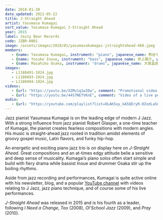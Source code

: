```yaml
---
date: 2018-01-30
date_updated: 2021-05-22
title: J-Straight Ahead
artist: Yasumasa Kumagai
sort_value: Yasumasa Kumagai J-Straight Ahead
year: 2015
label: Jazzy Bear Records
code: JZBR-0001
image: /assets/images/2018/01/yasumasakumagai-jstraightahead-460.jpeg
members:
   - {name: Yasumasa Kumagai, instrument: "piano", japanese_name: 熊谷ヤスマサ, url: "https://yasumasakumagai.com/"}
   - {name: Yosuke Inoue, instrument: "bass", japanese_name: 井上陽介, url: "http://yosukeinouejazz.sakura.ne.jp/"}
   - {name: Masahiko Osaka, instrument: "drums", japanese_name: 大坂昌彦, url: "https://osaka-masahiko.com/"}
images:
   - L1180491-1024.jpg
   - L1180493-1024.jpg
   - L1180494-1024.jpg
videos: 
   - {url: "https://youtu.be/XZMv1q1wIDw", comment: "Promotional video of the track “Chill Out” from this release"}
   - {url: "https://youtu.be/44S7NEfVKnE", comment: "Video of a live performance of “Draft Beer” with Motoi Kanamori on bass and Akira Yamada on drums"}
audio:
   - {url: "https://youtube.com/playlist?list=OLAK5uy_kA5QEryR-OZodLa5n06VbByJUOrfIXQlY", comment: "The full album is also available on an online playlist at the time of this writing"} 
---
```

Jazz pianist Yasumasa Kumagai is on the leading edge of modern J Jazz. With a strong influence from jazz pianist Robert Glasper, a one-time teacher of Kumagai, the pianist creates fearless compositions with modern angles. His music is straight-ahead jazz rooted in tradition amidst elements of groovy gospel music, Latin flavors, and funky hip-hop.

An energetic and exciting piano jazz trio is on display here on *J-Straight Ahead*. Great compositions and an at-times edgy attitude belie a sensitive and deep sense of musicality. Kumagai’s piano solos often start simple and build with fiery drama while bassist Inoue and drummer Osaka stir up the boiling rhythms.

Aside from jazz recording and performances, Kumagai is quite active online with his newsletter, blog, and a popular [YouTube channel](https://www.youtube.com/channel/UCuotFA1CfYwAFYOMOd_n6hA) with videos relating to J Jazz, jazz piano technique, and of course some of his live performances.

*J-Straight Ahead* was released in 2015 and is his fourth as a leader, following *I Need a Change, Too* (2008), *Ol’School Jazz* (2009), and *Pray* (2010).

